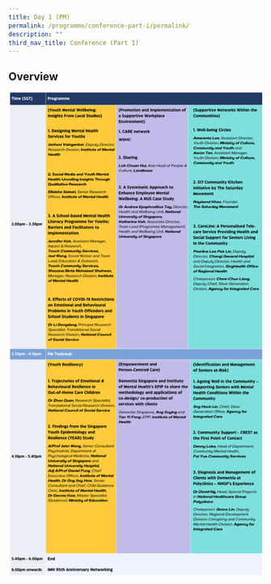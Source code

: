 ```yaml
---
title: Day 1 (PM)
permalink: /programme/conference-part-i/permalink/
description: ""
third_nav_title: Conference (Part I)
---
```

## Overview
![](/images/day%201%20(pm).png)